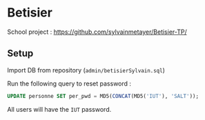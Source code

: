 # Betisier

School project : https://github.com/sylvainmetayer/Betisier-TP/

## Setup

Import DB from repository (`admin/betisierSylvain.sql`)

Run the following query to reset password :

```sql
UPDATE personne SET per_pwd = MD5(CONCAT(MD5('IUT'), 'SALT'));
```

All users will have the `IUT` password.
